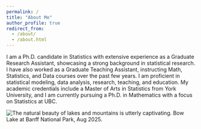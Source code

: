 ```yaml
---
permalink: /
title: "About Me"
author_profile: true
redirect_from: 
  - /about/
  - /about.html
---
```


I am a Ph.D. candidate in Statistics with extensive experience as a Graduate Research Assistant, showcasing a strong background in statistical research. I have also worked as a Graduate Teaching Assistant, instructing Math, Statistics, and Data courses over the past few years. I am proficient in statistical modeling, data analysis, research, teaching, and education. My academic credentials include a Master of Arts in Statistics from York University, and I am currently pursuing a Ph.D. in Mathematics with a focus on Statistics at UBC.

![The natural beauty of lakes and mountains is utterly captivating. Bow Lake at Banff National Park, Aug 2025.](BowLake.jpg)
